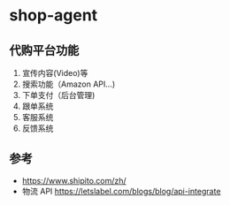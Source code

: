 # shop-agent

## 代购平台功能

1. 宣传内容(Video)等
2. 搜索功能（Amazon API...)
3. 下单支付（后台管理)
4. 跟单系统
5. 客服系统
6. 反馈系统

## 参考
* https://www.shipito.com/zh/
* 物流 API https://letslabel.com/blogs/blog/api-integrate
